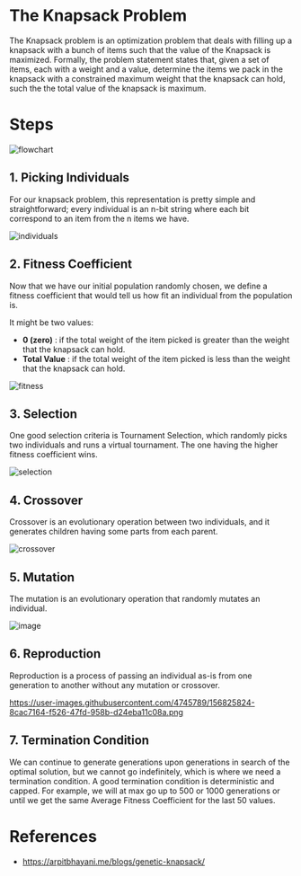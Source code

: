 # The Knapsack Problem

The Knapsack problem is an optimization problem that deals with filling up a knapsack with a bunch of items such 
that the value of the Knapsack is maximized. Formally, the problem statement states that, given a set of items, 
each with a weight and a value, determine the items we pack in the knapsack with a constrained maximum weight that 
the knapsack can hold, such the the total value of the knapsack is maximum.

# Steps

![flowchart](https://user-images.githubusercontent.com/4745789/156874170-608cd9a4-6241-4882-b123-658d14a64c89.png)

## 1. Picking Individuals
For our knapsack problem, this representation is pretty simple and straightforward; every individual is an n-bit string 
where each bit correspond to an item from the n items we have.

![individuals](https://user-images.githubusercontent.com/4745789/156770627-e6cc63e9-72b7-4afa-a968-60e994963a26.png)

## 2. Fitness Coefficient
Now that we have our initial population randomly chosen, we define a fitness coefficient 
that would tell us how fit an individual from the population is.

It might be two values:

* **0 (zero)** : if the total weight of the item picked is greater than the weight that the knapsack can hold.
* **Total Value** : if the total weight of the item picked is less than the weight that the knapsack can hold.

![fitness](https://user-images.githubusercontent.com/4745789/156890925-13e0f1bf-ec4a-40fe-8d48-60d867cdacae.png)

## 3. Selection
One good selection criteria is Tournament Selection, which randomly picks two individuals and runs a virtual tournament. 
The one having the higher fitness coefficient wins.

![selection](https://user-images.githubusercontent.com/4745789/156891433-13a356c7-d219-4a33-b7b3-423cdf10b910.png)

## 4. Crossover
Crossover is an evolutionary operation between two individuals, and it generates children having some parts from each parent.

![crossover](https://user-images.githubusercontent.com/4745789/156891548-bfafdc41-0158-4146-b6c6-b9d14d2c536a.png)

## 5. Mutation 
The mutation is an evolutionary operation that randomly mutates an individual.

![image](https://user-images.githubusercontent.com/4745789/156822218-716ea60d-4d6b-434e-9112-26cba6c93b2c.png)

## 6. Reproduction
Reproduction is a process of passing an individual as-is from one generation to another without any mutation or crossover.

https://user-images.githubusercontent.com/4745789/156825824-8cac7164-f526-47fd-958b-d24eba11c08a.png

## 7. Termination Condition
We can continue to generate generations upon generations in search of the optimal solution, but we cannot go indefinitely, 
which is where we need a termination condition. A good termination condition is deterministic and capped. For example, we will at max go up to 500 or 1000 generations or until we get the same Average Fitness Coefficient for the last 50 values.

# References

* https://arpitbhayani.me/blogs/genetic-knapsack/